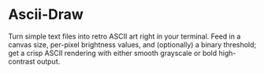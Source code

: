 # Ascii-Draw
Turn simple text files into retro ASCII art right in your terminal. Feed in a canvas size, per-pixel brightness values, and (optionally) a binary threshold; get a crisp ASCII rendering with either smooth grayscale or bold high-contrast output.

